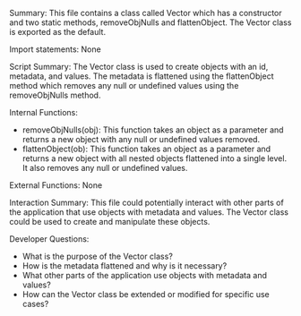 Summary:
This file contains a class called Vector which has a constructor and two static methods, removeObjNulls and flattenObject. The Vector class is exported as the default.

Import statements:
None

Script Summary:
The Vector class is used to create objects with an id, metadata, and values. The metadata is flattened using the flattenObject method which removes any null or undefined values using the removeObjNulls method.

Internal Functions:
- removeObjNulls(obj): This function takes an object as a parameter and returns a new object with any null or undefined values removed.
- flattenObject(ob): This function takes an object as a parameter and returns a new object with all nested objects flattened into a single level. It also removes any null or undefined values.

External Functions:
None

Interaction Summary:
This file could potentially interact with other parts of the application that use objects with metadata and values. The Vector class could be used to create and manipulate these objects.

Developer Questions:
- What is the purpose of the Vector class?
- How is the metadata flattened and why is it necessary?
- What other parts of the application use objects with metadata and values?
- How can the Vector class be extended or modified for specific use cases?